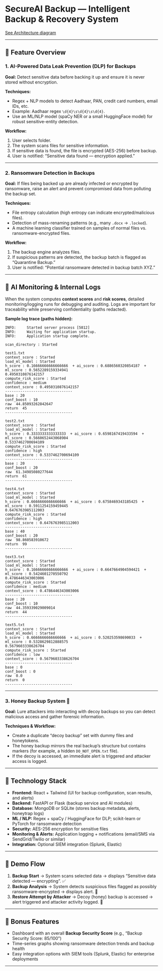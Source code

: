 # SecureAI Backup — Intelligent Backup & Recovery System

[See Architecture diagram](https://drive.google.com/file/d/190P-AZAjZDAZOysfTAjr6varqcfhyqxR/view?usp=sharing)

---

## 🔹 Feature Overview

### 1. **AI-Powered Data Leak Prevention (DLP) for Backups**

**Goal:** Detect sensitive data before backing it up and ensure it is never stored without encryption.

**Techniques:**

* Regex + NLP models to detect Aadhaar, PAN, credit card numbers, email IDs, etc.
* Example: Aadhaar regex `\d{4}\s\d{4}\s\d{4}`.
* Use an ML/NLP model (spaCy NER or a small HuggingFace model) for robust sensitive-entity detection.

**Workflow:**

1. User selects folder.
2. The system scans files for sensitive information.
3. If sensitive data is found, the file is encrypted (AES-256) before backup.
4. User is notified: “Sensitive data found — encryption applied.”

---

### 2. **Ransomware Detection in Backups**

**Goal:** If files being backed up are already infected or encrypted by ransomware, raise an alert and prevent compromised data from polluting the backup set.

**Techniques:**

* File entropy calculation (high entropy can indicate encrypted/malicious files).
* Detection of mass-renaming patterns (e.g., many `.docx` → `.locked`).
* A machine learning classifier trained on samples of normal files vs. ransomware-encrypted files.

**Workflow:**

1. The backup engine analyzes files.
2. If suspicious patterns are detected, the backup batch is flagged as “Quarantine Backup.”
3. User is notified: “Potential ransomware detected in backup batch XYZ.”

---

## 🔹 AI Monitoring & Internal Logs

When the system computes **context scores** and **risk scores**, detailed monitoring/logging runs for debugging and auditing. Logs are important for traceability while preserving confidentiality (paths redacted).

**Sample log trace (paths hidden):**

```
INFO:     Started server process [5812]
INFO:     Waiting for application startup.
INFO:     Application startup complete.

scan_directory : Started

test1.txt
context_score : Started
load_ml_model : Started
h_score : 0.16666666666666666  + ai_score : 0.6886560320854187  + ml_score : 0.5652289159334941
0.4950310876142157
compute_risk_score : Started
confidence : medium
context_score : 0.4950310876142157
-------------------------------
base : 20
conf_boost : 10
raw  44.85093262842647
return  45
-------------------------------

test2.txt
context_score : Started
load_ml_model : Started
h_score : 0.3333333333333333  + ai_score : 0.6598167419433594  + ml_score : 0.5660652443068904
0.5337462700694109
compute_risk_score : Started
confidence : high
context_score : 0.5337462700694109
-------------------------------
base : 20
conf_boost : 20
raw  61.34985080277644
return  61
-------------------------------

test4.txt
context_score : Started
load_ml_model : Started
h_score : 0.6666666666666666  + ai_score : 0.6758469343185425  + ml_score : 0.5911254159459445
0.6476763985112003
compute_risk_score : Started
confidence : high
context_score : 0.6476763985112003
-------------------------------
base : 40
conf_boost : 20
raw  98.860583910672
return  99
-------------------------------

text3.txt
context_score : Started
load_ml_model : Started
h_score : 0.16666666666666666  + ai_score : 0.6647664904594421  + ml_score : 0.5424601270550792
0.4786446343003006
compute_risk_score : Started
confidence : medium
context_score : 0.4786446343003006
-------------------------------
base : 20
conf_boost : 10
raw  44.359339029009014
return  44
-------------------------------

text5.txt
context_score : Started
load_ml_model : Started
h_score : 0.6666666666666666  + ai_score : 0.520253598690033  + ml_score : 0.5328629812888575
0.5679603338626704
compute_risk_score : Started
confidence : low
context_score : 0.5679603338626704
-------------------------------
base : 0
conf_boost : 0
raw  0.0
return  0
-------------------------------
```

---

### 3. **Honey Backup System** 🐝

**Goal:** Lure attackers into interacting with decoy backups so you can detect malicious access and gather forensic information.

**Techniques & Workflow:**

* Create a duplicate “decoy backup” set with dummy files and honeytokens.
* The honey backup mirrors the real backup’s structure but contains markers (for example, a hidden `DO_NOT_OPEN.txt` file).
* If the decoy is accessed, an immediate alert is triggered and attacker access is logged.

---

## 🔹 Technology Stack

* **Frontend:** React + Tailwind (UI for backup configuration, scan results, and alerts)
* **Backend:** FastAPI or Flask (backup service and AI modules)
* **Database:** MongoDB or SQLite (stores backup metadata, alerts, honeytrap logs)
* **ML / NLP:** Regex + spaCy / HuggingFace for DLP; scikit-learn or PyTorch for ransomware detection
* **Security:** AES-256 encryption for sensitive files
* **Monitoring & Alerts:** Application logging + notifications (email/SMS via SendGrid/Twilio or similar)
* **Integration:** Optional SIEM integration (Splunk, Elastic)

---

## 🔹 Demo Flow

1. **Backup Start** → System scans selected data → displays “Sensitive data detected — encrypting”. ✅
2. **Backup Analysis** → System detects suspicious files flagged as possibly ransomware-encrypted → displays alert. 🚨
3. **Restore Attempt by Attacker** → Decoy (honey) backup is accessed → alert triggered and attacker activity logged. 🔔

---

## 🔹 Bonus Features 

* Dashboard with an overall **Backup Security Score** (e.g., “Backup Security Score: 85/100”)
* Time-series graphs showing ransomware detection trends and backup health
* Easy integration options with SIEM tools (Splunk, Elastic) for enterprise deployments

---
